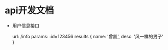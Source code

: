 # api开发文档

- 用户信息接口

    url: /info
    params:  :id=123456
    results
    {
        name: '曾凯',
        desc: '风一样的男子'
    }
